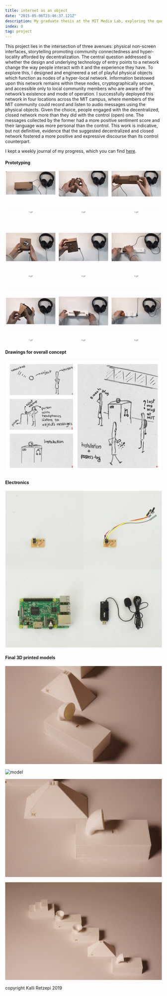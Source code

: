 ```yaml
---
title: internet as an object
date: "2015-05-06T23:46:37.121Z"
description: My graduate thesis at the MIT Media Lab, exploring the question of decentralization and design.
index: 0
tag: project
---
```



This project lies in the intersection of three avenues: physical non-screen interfaces, storytelling promoting community connectedness and hyper-locality afforded by decentralization. The central question addressed is whether the design and underlying technology of entry points to a network change the way people interact with it and the experience they have. To explore this, I designed and engineered a set of playful physical objects which function as nodes of a hyper-local network. Information bestowed upon this network remains within these nodes, cryptographically secure, and accessible only to local community members who are aware of the network’s existence and mode of operation. I successfully deployed this network in four locations across the MIT campus, where members of the MIT community could record and listen to audio messages using the physical objects. Given the choice, people engaged with the decentralized, closed network more than they did with the control (open) one. The messages collected by the former had a more positive sentiment score and their language was more personal than the control. This work is indicative, but not definitive, evidence that the suggested decentralized and closed network fostered a more positive and expressive discourse than its control counterpart.

I kept a weekly journal of my progress, which you can find <a href="https://there.am/pwr01-internet-as-an-object/" target="_blank"> here</a>.

#### Prototyping
![Prototyping](grid.png)

#### Drawings for overall concept
![drawings](drawings.png)

#### Electronics
![electronics](electronics.png)

#### Final 3D printed models
![model](1.JPG)

![model](2.JPG)

![model](3.JPG)

![model](4.JPG)

copyright Kalli Retzepi 2019
